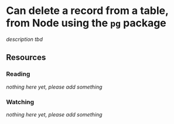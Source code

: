 # Can delete a record from a table, from Node using the `pg` package
_description tbd_
## Resources
### Reading
_nothing here yet, please add something_
### Watching
_nothing here yet, please add something_
